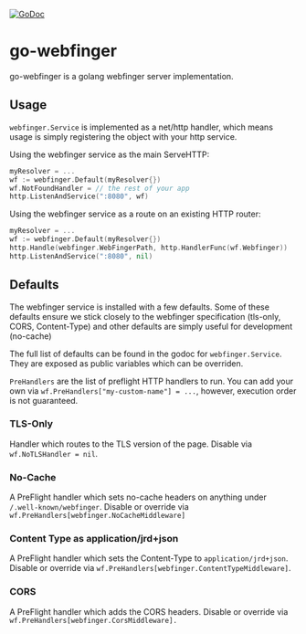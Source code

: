[![GoDoc](https://godoc.org/github.com/writeas/go-webfinger?status.svg)](https://godoc.org/github.com/writeas/go-webfinger)

# go-webfinger

go-webfinger is a golang webfinger server implementation.

## Usage

`webfinger.Service` is implemented as a net/http handler, which means
usage is simply registering the object with your http service.

Using the webfinger service as the main ServeHTTP:

```go
myResolver = ...
wf := webfinger.Default(myResolver{})
wf.NotFoundHandler = // the rest of your app
http.ListenAndService(":8080", wf)
```

Using the webfinger service as a route on an existing HTTP router:

```go
myResolver = ...
wf := webfinger.Default(myResolver{})
http.Handle(webfinger.WebFingerPath, http.HandlerFunc(wf.Webfinger))
http.ListenAndService(":8080", nil)
```

## Defaults

The webfinger service is installed with a few defaults. Some of these
defaults ensure we stick closely to the webfinger specification (tls-only, CORS, Content-Type)
and other defaults are simply useful for development (no-cache)

The full list of defaults can be found in the godoc for `webfinger.Service`. They are exposed
as public variables which can be overriden.

`PreHandlers` are the list of preflight HTTP handlers to run. You can add your own via `wf.PreHandlers["my-custom-name"] = ...`, however,
execution order is not guaranteed.

### TLS-Only

Handler which routes to the TLS version of the page. Disable via `wf.NoTLSHandler = nil`.

### No-Cache

A PreFlight handler which sets no-cache headers on anything under `/.well-known/webfinger`. Disable or override via `wf.PreHandlers[webfinger.NoCacheMiddleware]`

### Content Type as application/jrd+json

A PreFlight handler which sets the Content-Type to `application/jrd+json`. Disable or override via `wf.PreHandlers[webfinger.ContentTypeMiddleware]`.

### CORS 

A PreFlight handler which adds the CORS headers. Disable or override via `wf.PreHandlers[webfinger.CorsMiddleware].`
